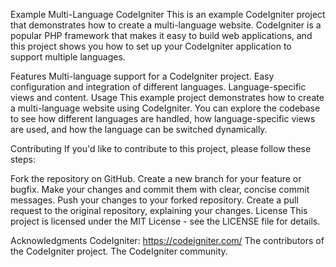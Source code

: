 Example Multi-Language CodeIgniter
This is an example CodeIgniter project that demonstrates how to create a multi-language website. CodeIgniter is a popular PHP framework that makes it easy to build web applications, and this project shows you how to set up your CodeIgniter application to support multiple languages.

Features
Multi-language support for a CodeIgniter project.
Easy configuration and integration of different languages.
Language-specific views and content.
Usage
This example project demonstrates how to create a multi-language website using CodeIgniter. You can explore the codebase to see how different languages are handled, how language-specific views are used, and how the language can be switched dynamically.

Contributing
If you'd like to contribute to this project, please follow these steps:

Fork the repository on GitHub.
Create a new branch for your feature or bugfix.
Make your changes and commit them with clear, concise commit messages.
Push your changes to your forked repository.
Create a pull request to the original repository, explaining your changes.
License
This project is licensed under the MIT License - see the LICENSE file for details.

Acknowledgments
CodeIgniter: https://codeigniter.com/
The contributors of the CodeIgniter project.
The CodeIgniter community.
